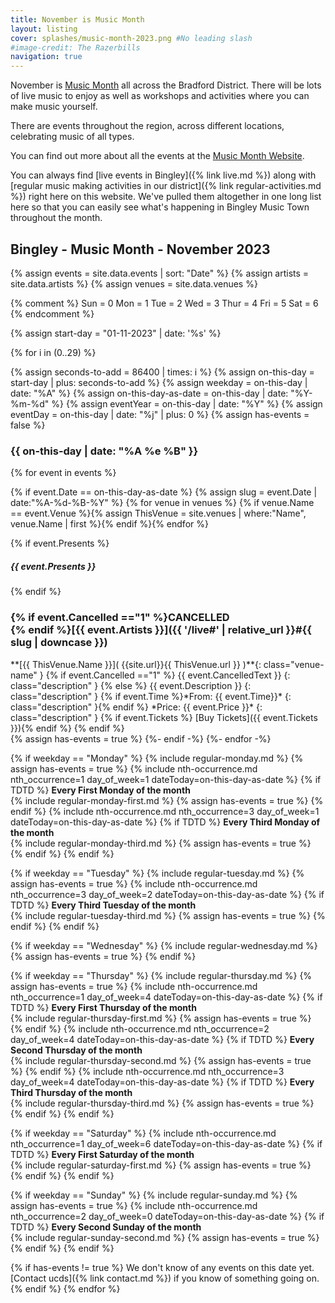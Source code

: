 ```yaml
---
title: November is Music Month
layout: listing
cover: splashes/music-month-2023.png #No leading slash
#image-credit: The Razerbills
navigation: true
---
```


November is [Music Month](https://www.musicmonth.co.uk/) all across the Bradford District. There will be lots of live music to enjoy as well as workshops and activities where you can make music yourself.

There are events throughout the region, across different locations, celebrating music of all types.

You can find out more about all the events at the [Music Month Website](https://www.musicmonth.co.uk/).

You can always find [live events in Bingley]({% link live.md %}) along with [regular music making activities in our district]({% link regular-activities.md %}) right here on this website. We've pulled them altogether in one long list here so that you can easily see what's happening in Bingley Music Town throughout the month.

## Bingley - Music Month - November 2023

{% assign events = site.data.events | sort: "Date"  %}
{% assign artists = site.data.artists %}
{% assign venues = site.data.venues %}


{% comment %}
Sun = 0
Mon = 1
Tue = 2
Wed = 3
Thur = 4
Fri = 5
Sat = 6
{% endcomment %}

{% assign start-day = "01-11-2023" | date: '%s' %}

{% for i in (0..29) %}
   
{% assign seconds-to-add = 86400 | times: i %} 
{% assign on-this-day = start-day | plus: seconds-to-add %}
{% assign weekday = on-this-day | date: "%A" %}
{% assign on-this-day-as-date = on-this-day | date: "%Y-%m-%d" %}
{% assign eventYear = on-this-day | date: "%Y" %}
{% assign eventDay = on-this-day | date: "%j" | plus: 0 %}
{% assign has-events = false %}
<h3>{{ on-this-day  | date: "%A %e %B" }}</h3>

{% for event in events %}
    
{% if event.Date == on-this-day-as-date %}
{% assign slug = event.Date | date:"%A-%d-%B-%Y" %}
{% for venue in venues %} {% if venue.Name == event.Venue %}{% assign ThisVenue = site.venues | where:"Name", venue.Name | first %}{% endif %}{% endfor %}
<div class="card-group event-card text-dark mb-2">
    <div class="card mb-0 border-0">
        <div class="card-body py-4 border-bottom">
            <div class="row">
                <div class="col-lg-9 col-md-9">
                    <div class="d-flex flex-column">
                    {% if event.Presents %}<h5>{{ event.Presents }}</h5>{% endif %}
                        <h3 class="card-title text-capitalize mt-0">
                            <strong markdown="1">{% if event.Cancelled =="1" %}CANCELLED <br>{% endif %}[{{ event.Artists }}]({{ '/live#' | relative_url }}#{{ slug | downcase  }})</strong>                    
                        </h3>
<div class="card-text" markdown="1">**[{{ ThisVenue.Name }}]( {{site.url}}{{ ThisVenue.url }} )**{: class="venue-name" }
{% if event.Cancelled =="1" %}
{{ event.CancelledText }}
{: class="description" }
{% else %}
{{ event.Description }}
{: class="description" }
{% if event.Time %}*From: {{ event.Time}}*
{: class="description" }{% endif %}
*Price: {{ event.Price }}*
{: class="description" }
{% if event.Tickets %} [Buy Tickets]({{ event.Tickets }}){% endif %}
{% endif %}
</div>
                    </div>
                </div>
            </div>
        </div>
    </div>
</div>
{% assign has-events = true %}
{%- endif -%}
{%- endfor -%}



{% if weekday == "Monday" %}
{% include regular-monday.md %}
{% assign has-events = true %}
{% include nth-occurrence.md nth_occurrence=1 day_of_week=1 dateToday=on-this-day-as-date %}
{% if TDTD %}
**Every First Monday of the month**<br>
{% include regular-monday-first.md %}
{% assign has-events = true %}
{% endif %}
{% include nth-occurrence.md nth_occurrence=3 day_of_week=1 dateToday=on-this-day-as-date %}
{% if TDTD %}
**Every Third Monday of the month**<br>
{% include regular-monday-third.md %}
{% assign has-events = true %}
{% endif %}
{% endif %}

{% if weekday == "Tuesday" %}
{% include regular-tuesday.md %}
{% assign has-events = true %}
{% include nth-occurrence.md nth_occurrence=3 day_of_week=2 dateToday=on-this-day-as-date %}
{% if TDTD %}
**Every Third Tuesday of the month**<br>
{% include regular-tuesday-third.md %}
{% assign has-events = true %}
{% endif %}
{% endif %}

{% if weekday == "Wednesday" %}
{% include regular-wednesday.md %}
{% assign has-events = true %}
{% endif %}

{% if weekday == "Thursday" %}
{% include regular-thursday.md %}
{% assign has-events = true %}
{% include nth-occurrence.md nth_occurrence=1 day_of_week=4 dateToday=on-this-day-as-date %}
{% if TDTD %}
**Every First Thursday of the month**<br>
{% include regular-thursday-first.md %}
{% assign has-events = true %}
{% endif %}
{% include nth-occurrence.md nth_occurrence=2 day_of_week=4 dateToday=on-this-day-as-date %}
{% if TDTD %}
**Every Second Thursday of the month**<br>
{% include regular-thursday-second.md %}
{% assign has-events = true %}
{% endif %}
{% include nth-occurrence.md nth_occurrence=3 day_of_week=4 dateToday=on-this-day-as-date %}
{% if TDTD %}
**Every Third Thursday of the month**<br>
{% include regular-thursday-third.md %}
{% assign has-events = true %}
{% endif %}
{% endif %}

{% if weekday == "Saturday" %}
{% include nth-occurrence.md nth_occurrence=1 day_of_week=6 dateToday=on-this-day-as-date %}
{% if TDTD %}
**Every First Saturday of the month**<br>
{% include regular-saturday-first.md %}
{% assign has-events = true %}
{% endif %}
{% endif %}

{% if weekday == "Sunday" %}
{% include regular-sunday.md %}
{% assign has-events = true %}
{% include nth-occurrence.md nth_occurrence=2 day_of_week=0 dateToday=on-this-day-as-date %}
{% if TDTD %}
**Every Second Sunday of the month**<br>
{% include regular-sunday-second.md %}
{% assign has-events = true %}
{% endif %}
{% endif %}

{% if has-events != true %}
We don't know of any events on this date yet. [Contact ucds]({% link contact.md %}) if you know of something going on.
{% endif %}
{% endfor %}

